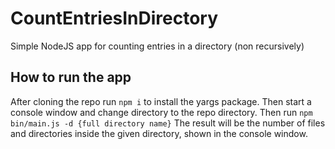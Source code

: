 # CountEntriesInDirectory
Simple NodeJS app for counting entries in a directory (non recursively)

## How to run the app
After cloning the repo run `npm i` to install the yargs package.
Then start a console window and change directory to the repo directory.
Then run `npm bin/main.js -d {full directory name}`
The result will be the number of files and directories inside the given directory, shown in the console window.
